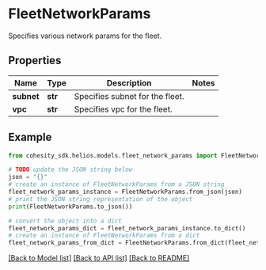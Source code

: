 # FleetNetworkParams

Specifies various network params for the fleet.

## Properties

Name | Type | Description | Notes
------------ | ------------- | ------------- | -------------
**subnet** | **str** | Specifies subnet for the fleet. | 
**vpc** | **str** | Specifies vpc for the fleet. | 

## Example

```python
from cohesity_sdk.helios.models.fleet_network_params import FleetNetworkParams

# TODO update the JSON string below
json = "{}"
# create an instance of FleetNetworkParams from a JSON string
fleet_network_params_instance = FleetNetworkParams.from_json(json)
# print the JSON string representation of the object
print(FleetNetworkParams.to_json())

# convert the object into a dict
fleet_network_params_dict = fleet_network_params_instance.to_dict()
# create an instance of FleetNetworkParams from a dict
fleet_network_params_from_dict = FleetNetworkParams.from_dict(fleet_network_params_dict)
```
[[Back to Model list]](../README.md#documentation-for-models) [[Back to API list]](../README.md#documentation-for-api-endpoints) [[Back to README]](../README.md)



